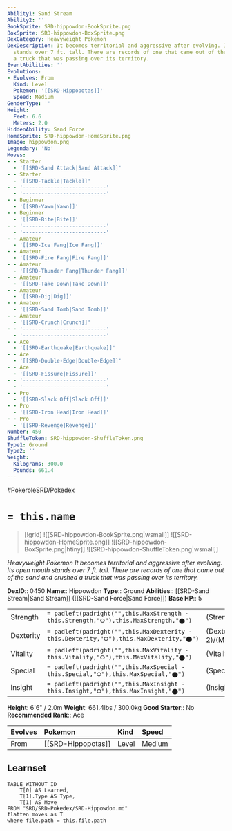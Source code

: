 ```yaml
---
Ability1: Sand Stream
Ability2: ''
BookSprite: SRD-hippowdon-BookSprite.png
BoxSprite: SRD-hippowdon-BoxSprite.png
DexCategory: Heavyweight Pokemon
DexDescription: It becomes territorial and aggressive after evolving. Its open mouth
  stands over 7 ft. tall. There are records of one that came out of the sand and crushed
  a truck that was passing over its territory.
EventAbilities: ''
Evolutions:
- Evolves: From
  Kind: Level
  Pokemon: '[[SRD-Hippopotas]]'
  Speed: Medium
GenderType: ''
Height:
  Feet: 6.6
  Meters: 2.0
HiddenAbility: Sand Force
HomeSprite: SRD-hippowdon-HomeSprite.png
Image: hippowdon.png
Legendary: 'No'
Moves:
- - Starter
  - '[[SRD-Sand Attack|Sand Attack]]'
- - Starter
  - '[[SRD-Tackle|Tackle]]'
- - '---------------------------'
  - '---------------------------'
- - Beginner
  - '[[SRD-Yawn|Yawn]]'
- - Beginner
  - '[[SRD-Bite|Bite]]'
- - '---------------------------'
  - '---------------------------'
- - Amateur
  - '[[SRD-Ice Fang|Ice Fang]]'
- - Amateur
  - '[[SRD-Fire Fang|Fire Fang]]'
- - Amateur
  - '[[SRD-Thunder Fang|Thunder Fang]]'
- - Amateur
  - '[[SRD-Take Down|Take Down]]'
- - Amateur
  - '[[SRD-Dig|Dig]]'
- - Amateur
  - '[[SRD-Sand Tomb|Sand Tomb]]'
- - Amateur
  - '[[SRD-Crunch|Crunch]]'
- - '---------------------------'
  - '---------------------------'
- - Ace
  - '[[SRD-Earthquake|Earthquake]]'
- - Ace
  - '[[SRD-Double-Edge|Double-Edge]]'
- - Ace
  - '[[SRD-Fissure|Fissure]]'
- - '---------------------------'
  - '---------------------------'
- - Pro
  - '[[SRD-Slack Off|Slack Off]]'
- - Pro
  - '[[SRD-Iron Head|Iron Head]]'
- - Pro
  - '[[SRD-Revenge|Revenge]]'
Number: 450
ShuffleToken: SRD-hippowdon-ShuffleToken.png
Type1: Ground
Type2: ''
Weight:
  Kilograms: 300.0
  Pounds: 661.4
---
```


#PokeroleSRD/Pokedex

# `= this.name`

> [!grid]
> ![[SRD-hippowdon-BookSprite.png|wsmall]]
> ![[SRD-hippowdon-HomeSprite.png]]
> ![[SRD-hippowdon-BoxSprite.png|htiny]]
> ![[SRD-hippowdon-ShuffleToken.png|wsmall]]


*Heavyweight Pokemon*
*It becomes territorial and aggressive after evolving. Its open mouth stands over 7 ft. tall. There are records of one that came out of the sand and crushed a truck that was passing over its territory.*

**DexID**:: 0450
**Name**:: Hippowdon
**Type**:: Ground
**Abilities**:: [[SRD-Sand Stream|Sand Stream]] ([[SRD-Sand Force|Sand Force]])
**Base HP**:: 5

|           |                                                                                        |                                          |
| --------- | -------------------------------------------------------------------------------------- | ---------------------------------------- |
| Strength  | `= padleft(padright("",this.MaxStrength - this.Strength,"⭘"),this.MaxStrength,"⬤")`    | (Strength::3)/(MaxStrength::6)   |
| Dexterity | `= padleft(padright("",this.MaxDexterity - this.Dexterity,"⭘"),this.MaxDexterity,"⬤")` | (Dexterity:: 2)/(MaxDexterity::4) |
| Vitality  | `= padleft(padright("",this.MaxVitality - this.Vitality,"⭘"),this.MaxVitality,"⬤")`    | (Vitality::3)/(MaxVitality::6)   |
| Special   | `= padleft(padright("",this.MaxSpecial - this.Special,"⭘"),this.MaxSpecial,"⬤")`       | (Special::2)/(MaxSpecial::4)     |
| Insight   | `= padleft(padright("",this.MaxInsight - this.Insight,"⭘"),this.MaxInsight,"⬤")`       | (Insight::2)/(MaxInsight::5)     |

**Height**: 6'6" / 2.0m
**Weight**: 661.4lbs / 300.0kg
**Good Starter**:: No
**Recommended Rank**:: Ace

| Evolves   | Pokemon            | Kind   | Speed   |
|:----------|:-------------------|:-------|:--------|
| From      | [[SRD-Hippopotas]] | Level  | Medium  |

## Learnset

```dataview
TABLE WITHOUT ID
    T[0] AS Learned,
    T[1].Type AS Type,
    T[1] AS Move
FROM "SRD/SRD-Pokedex/SRD-Hippowdon.md"
flatten moves as T
where file.path = this.file.path
```
